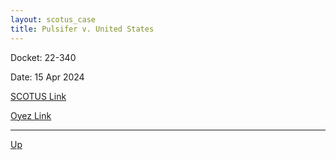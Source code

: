 ```yaml
---
layout: scotus_case
title: Pulsifer v. United States
---
```


Docket: 22-340

Date: 15 Apr 2024

[SCOTUS Link](https://www.supremecourt.gov/opinions/23pdf/601us1r07_19m1.pdf)

[Oyez Link](https://www.oyez.org/cases/2024/22-340)

---

[Up](./README.md)